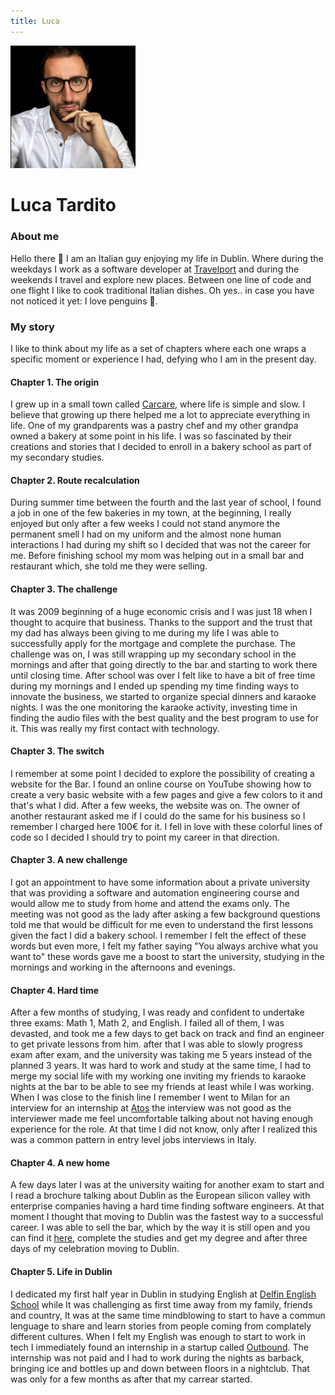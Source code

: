 ```yaml
---
title: Luca
---
```


<img src="/img/me.png" alt="me" width="200"/>

# Luca Tardito

### About me
Hello there 👋
I am an Italian guy enjoying my life in Dublin. Where during the weekdays I work as a software developer at [Travelport](https://www.travelport.com/) and during the weekends I travel and explore new places. Between one line of code and one flight I like to cook traditional Italian dishes. Oh yes.. in case you have not noticed it yet: I love penguins 🐧.

### My story
I like to think about my life as a set of chapters where each one wraps a specific moment or experience I had, defying who I am in the present day.

#### Chapter 1. The origin
I grew up in a small town called [Carcare](https://goo.gl/maps/FjzhLesAgsbWASZ36), where life is simple and slow.
I believe that growing up there helped me a lot to appreciate everything in life.
One of my grandparents was a pastry chef and my other grandpa owned a bakery at some point in his life.
I was so fascinated by their creations and stories that I decided to enroll in a bakery school as part of my secondary studies.

#### Chapter 2. Route recalculation
During summer time between the fourth and the last year of school, I found a job in one of the few bakeries in my town, at the beginning, I really enjoyed but only after a few weeks I could not stand anymore the permanent smell I had on my uniform and the almost none human interactions I had during my shift so I decided that was not the career for me. Before finishing school my mom was helping out in a small bar and restaurant which, she told me they were selling.

#### Chapter 3. The challenge
It was 2009 beginning of a huge economic crisis and I was just 18 when I thought to acquire that business. Thanks to the support and the trust that my dad has always been giving to me during my life I was able to successfully apply for the mortgage and complete the purchase.
The challenge was on, I was still wrapping up my secondary school in the mornings and after that going directly to the bar and starting to work there until closing time. After school was over I felt like to have a bit of free time during my mornings and I ended up spending my time finding ways to innovate the business, we started to organize special dinners and karaoke nights. I was the one monitoring the karaoke activity, investing time in finding the audio files with the best quality and the best program to use for it. This was really my first contact with technology.

#### Chapter 3. The switch
I remember at some point I decided to explore the possibility of creating a website for the Bar. I found an online course on YouTube showing how to create a very basic website with a few pages and give a few colors to it and that's what I did. After a few weeks, the website was on.
The owner of another restaurant asked me if I could do the same for his business so I remember I charged here 100€ for it. I fell in love with these colorful lines of code so I decided I should try to point my career in that direction.

#### Chapter 3. A new challenge
I got an appointment to have some information about a private university that was providing a software and automation engineering course and would allow me to study from home and attend the exams only. The meeting was not good as the lady after asking a few background questions told me that would be difficult for me even to understand the first lessons given the fact I did a bakery school. I remember I felt the effect of these words but even more, I felt my father saying "You always archive what you want to" these words gave me a boost to start the university, studying in the mornings and working in the afternoons and evenings. 

#### Chapter 4. Hard time
After a few months of studying, I was ready and confident to undertake three exams: Math 1, Math 2, and English. I failed all of them, I was devasted, and took me a few days to get back on track and find an engineer to get private lessons from him. after that I was able to slowly progress exam after exam, and the university was taking me 5 years instead of the planned 3 years. It was hard to work and study at the same time, I had to merge my social life with my working one inviting my friends to karaoke nights at the bar to be able to see my friends at least while I was working.
When I was close to the finish line I remember I went to Milan for an interview for an internship at [Atos](https://atos.net/en/) the interview was not good as the interviewer made me feel uncomfortable talking about not having enough experience for the role. At that time I did not know, only after I realized this was a common pattern in entry level jobs interviews in Italy.

#### Chapter 4. A new home
A few days later I was at the university waiting for another exam to start and I read a brochure talking about Dublin as the European silicon valley with enterprise companies having a hard time finding software engineers. At that moment I thought that moving to Dublin was the fastest way to a successful career.
I was able to sell the bar, which by the way it is still open and you can find it [here](https://goo.gl/maps/5H49EppecEMUtHEC7), complete the studies and get my degree and after three days of my celebration moving to Dublin.

#### Chapter 5. Life in Dublin
I dedicated my first half year in Dublin in studying English at [Delfin English School](https://delfinschool.com/) while It was challenging as first time away from my family, friends and country, It was at the same time mindblowing to start to have a commun lenguage to share and learn stories from people coming from complately different cultures.
When I felt my English was enough to start to work in tech I immediately found an internship in a startup called [Outbound](https://www.outboundsales.io/). The internship was not paid and I had to work during the nights as barback, bringing ice and bottles up and down between floors in a nightclub.
That was only for a few months as after that my carrear started.

